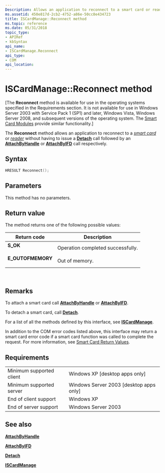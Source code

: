 ```yaml
---
Description: Allows an application to reconnect to a smart card or reader without having to issue a Detach call followed by an AttachByHandle or AttachByIFD call respectively.
ms.assetid: 450e817d-2cb2-4752-a86e-50cc8e434723
title: ISCardManage::Reconnect method
ms.topic: reference
ms.date: 05/31/2018
topic_type: 
- APIRef
- kbSyntax
api_name: 
- ISCardManage.Reconnect
api_type: 
- COM
api_location: 
---
```


# ISCardManage::Reconnect method

\[The **Reconnect** method is available for use in the operating systems specified in the Requirements section. It is not available for use in Windows Server 2003 with Service Pack 1 (SP1) and later, Windows Vista, Windows Server 2008, and subsequent versions of the operating system. The [Smart Card Modules](/previous-versions/windows/desktop/secsmart/smart-card-modules) provide similar functionality.\]

The **Reconnect** method allows an application to reconnect to a [*smart card*](../secgloss/s-gly.md) or [*reader*](../secgloss/r-gly.md) without having to issue a [**Detach**](iscardmanage-detach.md) call followed by an [**AttachByHandle**](iscardmanage-attachbyhandle.md) or [**AttachByIFD**](iscardmanage-attachbyifd.md) call respectively.

## Syntax


```C++
HRESULT Reconnect();
```



## Parameters

This method has no parameters.

## Return value

The method returns one of the following possible values:



| Return code                                                                                   | Description                                  |
|-----------------------------------------------------------------------------------------------|----------------------------------------------|
| <dl> <dt>**S\_OK**</dt> </dl>          | Operation completed successfully.<br/> |
| <dl> <dt>**E\_OUTOFMEMORY**</dt> </dl> | Out of memory.<br/>                    |



 

## Remarks

To attach a smart card call [**AttachByHandle**](iscardmanage-attachbyhandle.md) or [**AttachByIFD**](iscardmanage-attachbyifd.md).

To detach a smart card, call [**Detach**](iscardmanage-detach.md).

For a list of all the methods defined by this interface, see [**ISCardManage**](iscardmanage.md).

In addition to the COM error codes listed above, this interface may return a smart card error code if a smart card function was called to complete the request. For more information, see [Smart Card Return Values](authentication-return-values.md).

## Requirements



|                                     |                                                      |
|-------------------------------------|------------------------------------------------------|
| Minimum supported client<br/> | Windows XP \[desktop apps only\]<br/>          |
| Minimum supported server<br/> | Windows Server 2003 \[desktop apps only\]<br/> |
| End of client support<br/>    | Windows XP<br/>                                |
| End of server support<br/>    | Windows Server 2003<br/>                       |



## See also

<dl> <dt>

[**AttachByHandle**](iscardmanage-attachbyhandle.md)
</dt> <dt>

[**AttachByIFD**](iscardmanage-attachbyifd.md)
</dt> <dt>

[**Detach**](iscardmanage-detach.md)
</dt> <dt>

[**ISCardManage**](iscardmanage.md)
</dt> </dl>

 

 